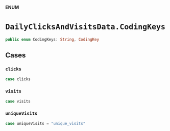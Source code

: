 **ENUM**

# `DailyClicksAndVisitsData.CodingKeys`

```swift
public enum CodingKeys: String, CodingKey
```

## Cases
### `clicks`

```swift
case clicks
```

### `visits`

```swift
case visits
```

### `uniqueVisits`

```swift
case uniqueVisits = "unique_visits"
```
